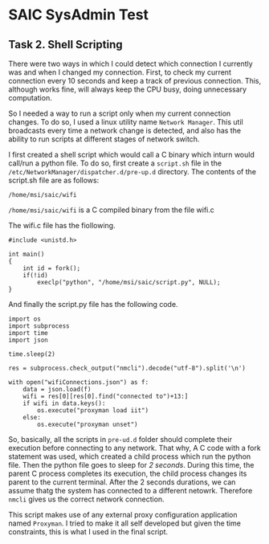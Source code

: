 # SAIC SysAdmin Test 
## Task 2. Shell Scripting

There were two ways in which I could detect which connection I currently was and when I changed my connection.
First, to check my current connection every 10 seconds and keep a track of previous connection. This, although works fine, will always keep the CPU busy, doing unnecessary computation.

So I needed a way to run a script only when my current connection changes. To do so, I used a linux utility name `Network Manager`. This util broadcasts every time a network change is detected, and also has the ability to run scripts at different stages of network switch. 

I first created a shell script which would call a C binary which inturn would call/run a python file.
To do so, first create a `script.sh` file in the `/etc/NetworkManager/dispatcher.d/pre-up.d` directory. 
The contents of the script.sh file are as follows:
~~~
/home/msi/saic/wifi
~~~

`/home/msi/saic/wifi` is a C compiled binary from the file wifi.c

The wifi.c file has the fiollowing.
~~~
#include <unistd.h>

int main()
{
    int id = fork();
    if(!id)
        execlp("python", "/home/msi/saic/script.py", NULL);
}
~~~

And finally the script.py file has the following code.

~~~
import os
import subprocess
import time
import json

time.sleep(2)

res = subprocess.check_output("nmcli").decode("utf-8").split('\n')

with open("wifiConnections.json") as f:
    data = json.load(f)
    wifi = res[0][res[0].find("connected to")+13:]
    if wifi in data.keys():
        os.execute("proxyman load iit")
    else:
        os.execute("proxyman unset")
~~~


So, basically, all the scripts in `pre-ud.d` folder should complete their execution before connecting to any network. That why, A C code with a fork statement was used, which created a child process which run the python file. Then the python file goes to sleep for _2 seconds_. During this time, the parent C process completes its execution, the child process changes its parent to the current terminal. After the 2 seconds durations, we can assume thatg the system has connected to a different netowrk. Therefore `nmcli` gives us the correct network connection.

This script makes use of any external proxy configuration application named `Proxyman`. I tried to make it all self developed but given the time constraints, this is what I used in the final script.
